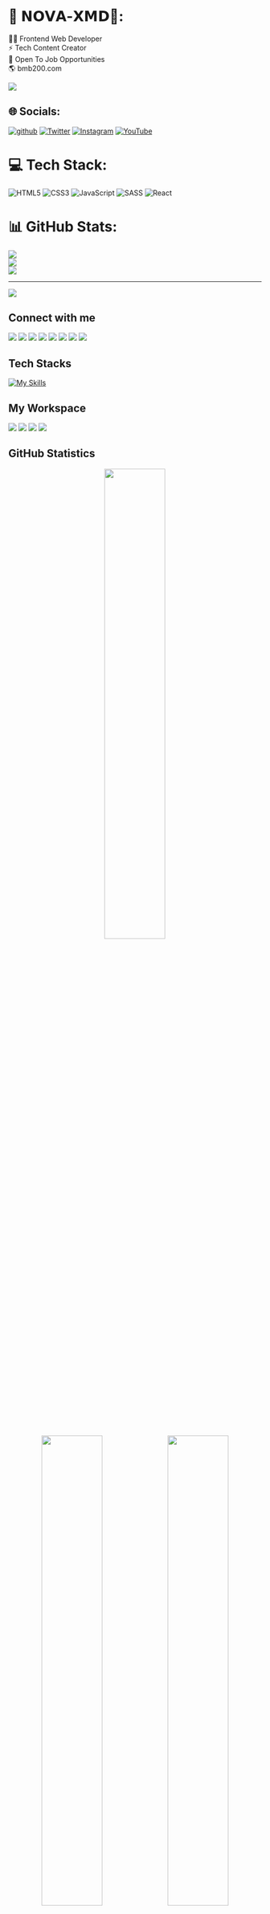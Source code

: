 # 💫 𝗡𝗢𝗩𝗔-𝗫𝗠𝗗🚀:
👨‍💻 Frontend Web Developer<br>⚡ Tech Content Creator<br>💼 Open To Job Opportunities<br>🌎 bmb200.com <br>


<a><img src='https://files.catbox.moe/w145zu.jpg'/>


## 🌐 Socials:
[![github](https://img.shields.io/badge/github-%230077B5.svg?logo=github&logoColor=white)](https://github.com/in/bmb200) [![Twitter](https://img.shields.io/badge/Twitter-%231DA1F2.svg?logo=Twitter&logoColor=white)](https://twitter.com/bmb_xmd) [![Instagram](https://img.shields.io/badge/Instagram-%23E4405F.svg?logo=Instagram&logoColor=white)](https://instagram.com/bmb_xmd) [![YouTube](https://img.shields.io/badge/YouTube-%23FF0000.svg?logo=YouTube&logoColor=white)](https://youtube.com/@bmb_md) 

# 💻 Tech Stack:
![HTML5](https://img.shields.io/badge/html5-%23E34F26.svg?style=for-the-badge&logo=html5&logoColor=white) ![CSS3](https://img.shields.io/badge/css3-%231572B6.svg?style=for-the-badge&logo=css3&logoColor=white) ![JavaScript](https://img.shields.io/badge/javascript-%23323330.svg?style=for-the-badge&logo=javascript&logoColor=%23F7DF1E) ![SASS](https://img.shields.io/badge/SASS-hotpink.svg?style=for-the-badge&logo=SASS&logoColor=white) ![React](https://img.shields.io/badge/react-%2320232a.svg?style=for-the-badge&logo=react&logoColor=%2361DAFB)
# 📊 GitHub Stats:
![](https://github-readme-stats.vercel.app/api?username=rammcodes&theme=dark&hide_border=false&include_all_commits=false&count_private=false)<br/>
![](https://github-readme-streak-stats.herokuapp.com/?user=rammcodes&theme=dark&hide_border=false)<br/>
![](https://github-readme-stats.vercel.app/api/top-langs/?username=rammcodes&theme=dark&hide_border=false&include_all_commits=false&count_private=false&layout=compact)

---
[![](https://visitcount.itsvg.in/api?id=rammcodes&icon=0&color=0)](https://visitcount.itsvg.in)

<!-- Proudly created with GPRM ( https://gprm.itsvg.in ) -->


## Connect with me
[![](https://img.shields.io/badge/Facebook-informational?style=flat&logo=Facebook&logoColor=white&color=1877F2)](https://facebook.com/bmbxmd)
[![](https://img.shields.io/badge/Instagram-informational?style=flat&logo=Instagram&logoColor=white&color=EF2F88)](https://instagram.com/bmbxmd)
[![](https://img.shields.io/badge/Twitter-informational?style=flat&logo=X&logoColor=white&color=000000)](https://x.com/bmb_md)
[![](https://img.shields.io/badge/Reddit-informational?style=flat&logo=Reddit&logoColor=C70039&color=white)](https://www.reddit.com/user/psychomita)
[![](https://img.shields.io/badge/Spotify-informational?style=flat&logo=Spotify&logoColor=36AE7C&color=black)](https://open.spotify.com/user/31lvd3f6xwjksgd6x3kqda3li4a4?si=e9ed27d54e6148a2)
[![](https://img.shields.io/badge/LeetCode-informational?style=flat&logo=LeetCode&logoColor=FFB000&color=001524)](https://leetcode.com/psychomita/)
[![](https://img.shields.io/badge/Codechef-informational?style=flat&logo=Codechef&logoColor=white&color=9F8772)](https://www.codechef.com/users/suchismita29)
[![](https://img.shields.io/badge/Codeforces-informational?style=flat&logo=Codeforces&logoColor=E72929&color=0E46A3)](https://codeforces.com/profile/psychomita)

## Tech Stacks
[![My Skills](https://skillicons.dev/icons?i=cpp,c,java,python,tensorflow,html,css,js,typescript,tailwind,next,react,nodejs,bun,figma,ubuntu,vercel)](https://skillicons.dev)

## My Workspace
![](https://img.shields.io/badge/Vivobook_16X-informational?style=flat&logo=Asus&logoColor=white&color=153462)
![](https://img.shields.io/badge/Windows_11-informational?style=flat&logo=Windows11&logoColor=white&color=blue)
![](https://img.shields.io/badge/Ryzen_5_5600H-informational?style=flat&logo=AMD&logoColor=white&color=black)
![](https://img.shields.io/badge/RAM-8_GB-informational?style=flat&logo=data:image/png;base64,iVBORw0KGgoAAAANSUhEUgAAAA4AAAAOCAYAAAAfSC3RAAAABmJLR0QA/wD/AP+gvaeTAAAAqUlEQVQokaWSsQ3CQAxF36GIMlQMAbkFaOgoGQCJIdiKIl3YIYxAg6gjSso0n8YJLhC5E1+yLJ39zpb84V9JCpK2lqOkpUX0tW/gQlJnuZZ0tKh9begPBq2BfeJyTQjhNkxrJd0lPTWtFmBmv5TABbgmTCwBCvdwSlwVPzFbxXTLqAZ4ADsPvhLADRCBDj7nWAEHYD4B98B5PIfBWQbwoLdc5SxX/bRcrt4PhcIRoFAWyAAAAABJRU5ErkJggg==&logoColor=white&color=GREEN)

## GitHub Statistics

<p align="center">
  <img width="49%" src="https://github-readme-streak-stats.herokuapp.com?user=psychomita&date_format=n%2Fj%5B%2FY%5D&border=FFFFFF&ring=2BBC8A&currStreakNum=FFFFFF&stroke=FFFFFF&background=161B22&sideNums=FFFFFF&sideLabels=2BBC8A&dates=ECECEC&currStreakLabel=2BBC8A&card_height=206" />
</p>

<p align="center">
  <img width="49%" src="https://github-readme-stats.vercel.app/api?username=psychomita&show_icons=true&count_private=true&title_color=ffffff&text_color=c9cacc&icon_color=2bbc8a&bg_color=161b22" />
  <img src="https://github-readme-stats.vercel.app/api/top-langs?username=psychomita&locale=en&hide_title=false&title_color=ffffff&card_width=400&langs_count=8&bg_color=161b22&stroke=FFFFFF&text_color=c9cacc&hide_border=false&border=FFFFFF&hide_progress=true" width="49%"/>
</p>
<!-- <p align="right">
  <img src="https://github-readme-stats.vercel.app/api/top-langs?username=psychomita&locale=en&hide_title=false&title_color=ffffff&card_width=400&langs_count=8&bg_color=161b22&stroke=FFFFFF&text_color=c9cacc&hide_border=false&border=FFFFFF&hide_progress=true" width="49%" />
</p> -->

[![GitHub Metrics](https://img.shields.io/badge/-informational?&label=GitHub+Metrics&style=social)](https://metrics.lecoq.io/about/novaxmd)
![](https://komarev.com/ghpvc/?username=novaxmd)
<a href="https://github.com/novaxmd?tab=followers"><img src="https://img.shields.io/github/followers/psychomita?label=Followers&style=social" alt="GitHub Badge"></a>

# LeetCode Statistics
  
![LeetCode Stats](https://leetcard.jacoblin.cool/psychomita?theme=dark&font=Pontano%20Sans&ext=heatmap)

*[Contact me](bmbxmd@gmail.com) if we can discuss or work upon something!*

<a><img src='https://files.catbox.moe/w145zu.jpg'/>

## 🚀 Most Contributed Repo


![](https://github-contributor-stats.vercel.app/api?username=novaxmd&limit=5&theme=blue-green&combine_all_yearly_contributions=true)


